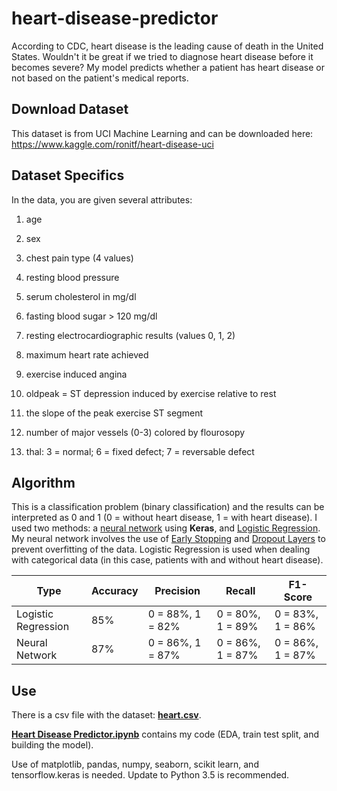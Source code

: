 # heart-disease-predictor
According to CDC, heart disease is the leading cause of death in the United States. Wouldn't it be great if we tried to diagnose heart disease before it becomes
severe? My model predicts whether a patient has heart disease or not based on the patient's medical reports.
## Download Dataset
This dataset is from UCI Machine Learning and can be downloaded here: https://www.kaggle.com/ronitf/heart-disease-uci 
## Dataset Specifics
In the data, you are given several attributes: 

 1. age
 
 2. sex
 
 3. chest pain type (4 values)
 
 4. resting blood pressure
 
 5. serum cholesterol in mg/dl
 
 6.  fasting blood sugar > 120 mg/dl
 
 7. resting electrocardiographic results (values 0, 1, 2)
 
 8. maximum heart rate achieved
 
 9. exercise induced angina
 
 10. oldpeak = ST depression induced by exercise relative to rest 
 
 11. the slope of the peak exercise ST segment
 
 12.  number of major vessels (0-3) colored by flourosopy
 
 13.   thal: 3 = normal; 6 = fixed defect; 7 = reversable defect
## Algorithm 
This is a classification problem (binary classification) and the results can be interpreted as 0 and 1 (0 = without heart disease, 1 = with heart disease). I used two methods: a [neural network]( https://en.wikipedia.org/wiki/Artificial_neural_network) using **Keras**, and [Logistic Regression](https://en.wikipedia.org/wiki/Logistic_regression#:~:text=Logistic%20regression%20is%20a%20statistical,a%20form%20of%20binary%20regression). My neural network involves the use of [Early Stopping](https://en.wikipedia.org/wiki/Early_stopping) and [Dropout Layers](https://keras.io/api/layers/regularization_layers/dropout/) to prevent overfitting of the data. Logistic Regression is used when dealing with categorical data (in this case, patients with and without heart disease).


| Type | Accuracy |  Precision| Recall|F1-Score|
|--|--|--|--|--|
| Logistic Regression | 85% | 0 = 88%, 1 = 82% | 0 = 80%, 1 = 89% |0 = 83%, 1 = 86%   |
| Neural Network|  87%| 0 = 86%, 1 = 87%| 0 = 86%, 1 = 87%| 0 = 86%, 1 = 87%
## Use
There is a csv file with the dataset: [**heart.csv**](https://github.com/anyaiyer/heart-disease-predictor/blob/main/heart.csv). 

[**Heart Disease Predictor.ipynb**](https://github.com/anyaiyer/heart-disease-predictor/blob/main/Heart%20Disease%20Predictor.ipynb) contains my code (EDA, train test split, and building the model). 

Use of matplotlib, pandas, numpy, seaborn, scikit learn, and tensorflow.keras is needed. Update to Python 3.5 is recommended.  



